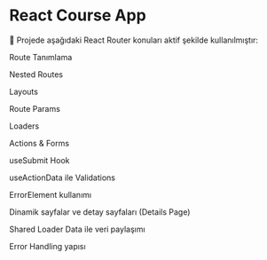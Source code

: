 # React Course App

📌 Projede aşağıdaki React Router konuları aktif şekilde kullanılmıştır:

Route Tanımlama

Nested Routes

Layouts

Route Params

Loaders

Actions & Forms

useSubmit Hook

useActionData ile Validations

ErrorElement kullanımı

Dinamik sayfalar ve detay sayfaları (Details Page)

Shared Loader Data ile veri paylaşımı

Error Handling yapısı
